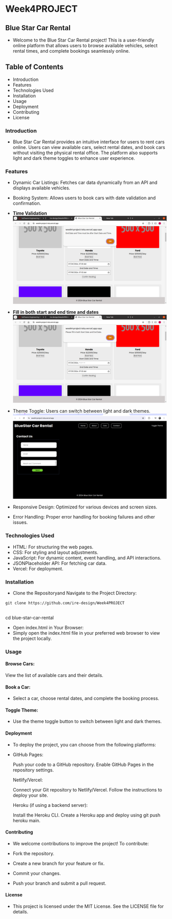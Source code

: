 # Week4PROJECT
## Blue Star Car Rental
- Welcome to the Blue Star Car Rental project! This is a user-friendly online platform that allows users to browse available vehicles, select rental times, and complete bookings seamlessly online.

## Table of Contents
- Introduction
- Features
- Technologies Used
- Installation
- Usage
- Deployment
- Contributing
- License

### Introduction
- Blue Star Car Rental provides an intuitive interface for users to rent cars online. Users can view available cars, select rental dates, and book cars without visiting the physical rental office. The platform also supports light and dark theme toggles to enhance user experience.

### Features
- Dynamic Car Listings: Fetches car data dynamically from an API and displays available vehicles.
- Booking System: Allows users to book cars with date validation and confirmation.
- **Time Validation** 
![add items image](./images/FillBoth.png)

- **Fill in both start and end time and dates**
![add items image](./images/startEndDate.png)

- Theme Toggle: Users can switch between light and dark themes.
![add items image](./images/ToggleTheme.png)

- Responsive Design: Optimized for various devices and screen sizes.
- Error Handling: Proper error handling for booking failures and other issues.

### Technologies Used
- HTML: For structuring the web pages.
- CSS: For styling and layout adjustments.
- JavaScript: For dynamic content, event handling, and API interactions.
- JSONPlaceholder API: For fetching car data.
- Vercel: For deployment.

### Installation
- Clone the Repositoryand Navigate to the Project Directory:

```
git clone https://github.com/ire-design/Week4PROJECT


``` 
cd blue-star-car-rental

- Open index.html in Your Browser:
- Simply open the index.html file in your preferred web browser to view the project locally.

### Usage
#### Browse Cars:
View the list of available cars and their details.

#### Book a Car:
- Select a car, choose rental dates, and complete the booking process.

#### Toggle Theme:
- Use the theme toggle button to switch between light and dark themes.

#### Deployment
- To deploy the project, you can choose from the following platforms:

- GitHub Pages:

    Push your code to a GitHub repository.
    Enable GitHub Pages in the repository settings.

    Netlify/Vercel:

    Connect your Git repository to Netlify/Vercel.
    Follow the instructions to deploy your site.

    Heroku (if using a backend server):

    Install the Heroku CLI.
    Create a Heroku app and deploy using git push heroku main.
#### Contributing
- We welcome contributions to improve the project! To contribute:

- Fork the repository.
- Create a new branch for your feature or fix.
- Commit your changes.
- Push your branch and submit a pull request.

#### License
- This project is licensed under the MIT License. See the LICENSE file for details.